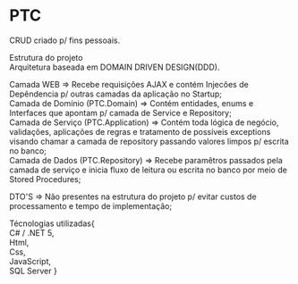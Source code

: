 # PTC

CRUD criado p/ fins pessoais. <br />

Estrutura do projeto<br />
Arquitetura baseada em DOMAIN DRIVEN DESIGN(DDD).<br />

Camada WEB => Recebe requisições AJAX e contém Injecões de Depêndencia p/ outras camadas da aplicação no Startup; <br />
Camada de Domínio (PTC.Domain) => Contém entidades, enums e Interfaces que apontam p/ camada de Service e Repository; <br />
Camada de Serviço (PTC.Application) => Contém toda lógica de negócio, validações, aplicações de regras e tratamento de possíveis exceptions visando chamar a camada de repository passando valores limpos p/ escrita no banco;<br />
Camada de Dados (PTC.Repository) => Recebe paramêtros passados pela camada de serviço e inicia fluxo de leitura ou escrita no banco por meio de Stored Procedures;<br />

DTO'S => Não presentes na estrutura do projeto p/ evitar custos de processamento e tempo de implementação;<br />

 
Técnologias utilizadas{<br />
  C# / .NET 5,<br />
  Html,<br />
  Css,<br />
  JavaScript,<br />
  SQL Server
}<br />


